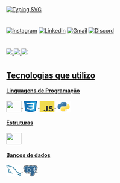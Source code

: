 <!-- Saudação -->

<div>
    <a href="https://git.io/typing-svg"><img src="https://readme-typing-svg.herokuapp.com?font=Fira+Code&pause=1000&color=39FF14&center=falso&vCenter=falso&repeat=verdadeiro&width=435&lines=Ol%C3%A1!+eu+sou+o+Arthur+Augostinho." alt="Typing SVG" /></a>
</div>

#
<!-- Redes Sociais -->

[![Instagram](https://img.shields.io/badge/Instagram-E4405F?style=for-the-badge&logo=instagram&logoColor=white)](https://www.instagram.com/invites/contact/?i=1w5tbi5x9ej4s&utm_content=2wtxfzl )
[![Linkedin](https://img.shields.io/badge/LinkedIn-0077B5?style=for-the-badge&logo=linkedin&logoColor=white)](https://www.linkedin.com/in/arthur-augustinho-46076522b)
[![Gmail](https://img.shields.io/badge/Gmail-D14836?style=for-the-badge&logo=gmail&logoColor=white)](mailto:arthuraugustinho35@gmail.com)
[![Discord](https://img.shields.io/badge/Discord-7289DA?style=for-the-badge&logo=discord&logoColor=white)](https://discord.com/users/#4533)

#
<!-- Status da conta Arthur Augustinho -->

<div>
  <a href="https://github.com/ArthurAugustinho">
  <img height="180em" src="https://github-readme-stats.vercel.app/api?username=ArthurAugustinho&show_icons=true&theme=chartreuse-dark"/>
  <img height="180em" src="https://github-readme-stats.vercel.app/api/top-langs/?username=ArthurAugustinho&layout=compact&theme=chartreuse-dark"/>
  <img width=850 src=https://github.com/ArthurAugustinho/ArthurAugustinh/blob/output/github-contribution-grid-snake.svg/>
</div>

#

## Tecnologias que utilizo

<div>

  #### Linguagens de Programação
  <img align="center" height="30" width="40" src="https://user-images.githubusercontent.com/84246094/134066180-d11880e0-f92f-47da-9f70-1b5d7c39934b.png">
  <img align="center" height="30" width="40" src="https://raw.githubusercontent.com/devicons/devicon/master/icons/css3/css3-original.svg" alt ="CSS3">
  <img align="center" height="30" width="40" src="https://raw.githubusercontent.com/devicons/devicon/master/icons/javascript/javascript-original.svg">
  <img align="center" height="30" width="40" src="https://raw.githubusercontent.com/devicons/devicon/master/icons/python/python-original.svg">
  
  #### Estruturas
  <img align="center" height="30" width="40" src="https://user-images.githubusercontent.com/84246094/180622105-6de2c096-27b5-4469-8189-7a0175a0a903.png">

  #### Bancos de dados
  <img align="center" height="30" width="40" src="https://raw.githubusercontent.com/devicons/devicon/master/icons/mysql/mysql-original.svg">
  <img align="center" height="30" width="40" src="https://raw.githubusercontent.com/devicons/devicon/master/icons/postgresql/postgresql-original.svg">
</div>

#
